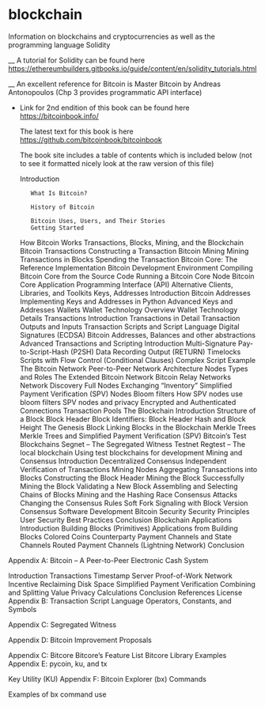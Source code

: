 # blockchain
Information on blockchains and cryptocurrencies as well as the programming language Solidity

__ A tutorial for Solidity can be found here https://ethereumbuilders.gitbooks.io/guide/content/en/solidity_tutorials.html

__ An excellent reference for Bitcoin is Master Bitcoin by Andreas Antonopoulos (Chp 3 provides programmatic API interface)
   + Link for 2nd endition of this book can be found here https://bitcoinbook.info/
   
     The latest text for this book is here https://github.com/bitcoinbook/bitcoinbook
     
     The book site includes a table of contents which is included below (not to see it formatted nicely look at the raw version of this file)
     
        Introduction
        
            What Is Bitcoin?
            
            History of Bitcoin
            
            Bitcoin Uses, Users, and Their Stories
            Getting Started
        How Bitcoin Works
            Transactions, Blocks, Mining, and the Blockchain
            Bitcoin Transactions
            Constructing a Transaction
            Bitcoin Mining
            Mining Transactions in Blocks
            Spending the Transaction
        Bitcoin Core: The Reference Implementation
            Bitcoin Development Environment
            Compiling Bitcoin Core from the Source Code
            Running a Bitcoin Core Node
            Bitcoin Core Application Programming Interface (API)
            Alternative Clients, Libraries, and Toolkits
        Keys, Addresses
            Introduction
            Bitcoin Addresses
            Implementing Keys and Addresses in Python
            Advanced Keys and Addresses
        Wallets
            Wallet Technology Overview
            Wallet Technology Details
        Transactions
            Introduction
            Transactions in Detail
            Transaction Outputs and Inputs
            Transaction Scripts and Script Language
            Digital Signatures (ECDSA)
            Bitcoin Addresses, Balances and other abstractions
        Advanced Transactions and Scripting
            Introduction
            Multi-Signature
            Pay-to-Script-Hash (P2SH)
            Data Recording Output (RETURN)
            Timelocks
            Scripts with Flow Control (Conditional Clauses)
            Complex Script Example
        The Bitcoin Network
            Peer-to-Peer Network Architecture
            Nodes Types and Roles
            The Extended Bitcoin Network
            Bitcoin Relay Networks
            Network Discovery
            Full Nodes
            Exchanging “Inventory”
            Simplified Payment Verification (SPV) Nodes
            Bloom filters
            How SPV nodes use bloom filters
            SPV nodes and privacy
            Encrypted and Authenticated Connections
            Transaction Pools
        The Blockchain
            Introduction
            Structure of a Block
            Block Header
            Block Identifiers: Block Header Hash and Block Height
            The Genesis Block
            Linking Blocks in the Blockchain
            Merkle Trees
            Merkle Trees and Simplified Payment Verification (SPV)
            Bitcoin’s Test Blockchains
            Segnet – The Segregated Witness Testnet
            Regtest – The local blockchain
            Using test blockchains for development
        Mining and Consensus
            Introduction
            Decentralized Consensus
            Independent Verification of Transactions
            Mining Nodes
            Aggregating Transactions into Blocks
            Constructing the Block Header
            Mining the Block
            Successfully Mining the Block
            Validating a New Block
            Assembling and Selecting Chains of Blocks
            Mining and the Hashing Race
            Consensus Attacks
            Changing the Consensus Rules
            Soft Fork Signaling with Block Version
            Consensus Software Development
        Bitcoin Security
            Security Principles
            User Security Best Practices
            Conclusion
        Blockchain Applications
            Introduction
            Building Blocks (Primitives)
            Applications from Building Blocks
            Colored Coins
            Counterparty
            Payment Channels and State Channels
            Routed Payment Channels (Lightning Network)
            Conclusion
            
Appendix A: Bitcoin – A Peer-to-Peer Electronic Cash System

Introduction
Transactions
Timestamp Server
Proof-of-Work
Network
Incentive
Reclaiming Disk Space
Simplified Payment Verification
Combining and Splitting Value
Privacy
Calculations
Conclusion
References
License
Appendix B: Transaction Script Language Operators, Constants, and Symbols

Appendix C: Segregated Witness

Appendix D: Bitcoin Improvement Proposals

Appendix C: Bitcore
Bitcore’s Feature List
Bitcore Library Examples
Appendix E: pycoin, ku, and tx

Key Utility (KU)
Appendix F: Bitcoin Explorer (bx) Commands

Examples of bx command use
